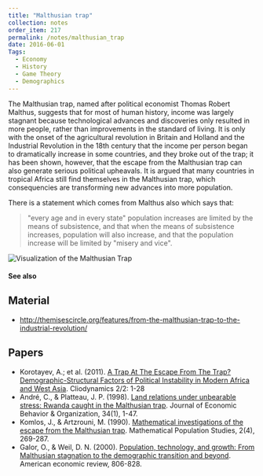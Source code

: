 ```yaml
---
title: "Malthusian trap"
collection: notes
order_item: 217
permalink: /notes/malthusian_trap
date: 2016-06-01
Tags:
  - Economy
  - History
  - Game Theory
  - Demographics
---
```


The Malthusian trap, named after political economist Thomas Robert Malthus, suggests that for most of human history, income was largely stagnant because technological advances and discoveries only resulted in more people, rather than improvements in the standard of living. It is only with the onset of the agricultural revolution in Britain and Holland and the Industrial Revolution in the 18th century that the income per person began to dramatically increase in some countries, and they broke out of the trap; it has been shown, however, that the escape from the Malthusian trap can also generate serious political upheavals. It is argued that many countries in tropical Africa still find themselves in the Malthusian trap, which consequencies are transforming new advances into more population.

There is a statement which comes from Malthus also which says that:
>"every age and in every state" population increases are limited by the means of subsistence, and that when the means of subsistence increases,
>population will also increase, and that the population increase will be limited by "misery and vice".

![Visualization of the Malthusian Trap](https://images.duckduckgo.com/iu/?u=http%3A%2F%2Fwww.spikeaerospace.com%2Fwp-content%2Fuploads%2F2013%2F10%2Fmalthusian-trap.png&f=1)


#### See also



## Material
* http://themisescircle.org/features/from-the-malthusian-trap-to-the-industrial-revolution/


## Papers
* Korotayev, A.; et al. (2011). [A Trap At The Escape From The Trap? Demographic-Structural Factors of Political Instability in Modern Africa and West Asia](https://escholarship.org/uc/item/79t737gt). Cliodynamics 2/2: 1-28
* André, C., & Platteau, J. P. (1998). [Land relations under unbearable stress: Rwanda caught in the Malthusian trap](https://utexas-ir.tdl.org/bitstream/handle/2152/5453/2744.pdf?sequence=1&isAllowed=y). Journal of Economic Behavior & Organization, 34(1), 1-47.
* Komlos, J., & Artzrouni, M. (1990). [Mathematical investigations of the escape from the Malthusian trap](https://epub.ub.uni-muenchen.de/3427/1/2.pdf). Mathematical Population Studies, 2(4), 269-287.
* Galor, O., & Weil, D. N. (2000). [Population, technology, and growth: From Malthusian stagnation to the demographic transition and beyond](http://piketty.pse.ens.fr/files/GalorWeil2000.pdf). American economic review, 806-828.




